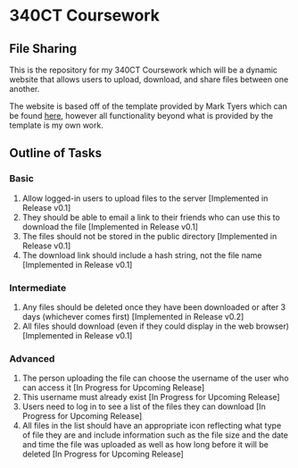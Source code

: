 # 340CT Coursework
## File Sharing

This is the repository for my 340CT Coursework which will be a dynamic website
that allows users to upload, download, and share files between one another.

The website is based off of the template provided by Mark Tyers which can be found
[here](https://github.coventry.ac.uk/web/template-dynamic-websites), however all
functionality beyond what is provided by the template is my own work.

## Outline of Tasks
### Basic

1. Allow logged-in users to upload files to the server \[Implemented in Release v0.1\]
2. They should be able to email a link to their friends who can use this to download the file \[Implemented in Release v0.1\]
3. The files should not be stored in the public directory \[Implemented in Release v0.1\]
4. The download link should include a hash string, not the file name \[Implemented in Release v0.1\]

### Intermediate

1. Any files should be deleted once they have been downloaded or after 3 days (whichever comes first) \[Implemented in Release v0.2\]
2. All files should download (even if they could display in the web browser) \[Implemented in Release v0.1\]

### Advanced

1. The person uploading the file can choose the username of the user who can access it \[In Progress for Upcoming Release\]
2. This username must already exist \[In Progress for Upcoming Release\]
3. Users need to log in to see a list of the files they can download \[In Progress for Upcoming Release\]
4. All files in the list should have an appropriate icon reflecting what type of file they are and include information such as the file size and the date and time the file was uploaded as well as how long before it will be deleted \[In Progress for Upcoming Release\]
